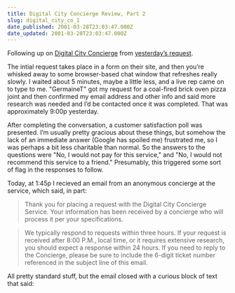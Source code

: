 ```yaml
---
title: Digital City Concierge Review, Part 2
slug: digital_city_co_1
date_published: 2001-03-28T23:03:47.000Z
date_updated: 2001-03-28T23:03:47.000Z
---
```


Following up on [Digital City Concierge](http://home.digitalcity.com/newyork/vip/?_dci_e_t=incoming&amp;_dci_a_l=digitalcityconcierge%2evipdesk%2ecom%2fabout%5fservice%2easp%3fcity%3dNew%20York) from [yesterday’s request](http://www.dashes.com/anil/index.php?blogarch/2001_03_01_archive.php#2961830).

The intial request takes place in a form on their site, and then you’re whisked away to some browser-based chat window that refreshes really slowly. I waited about 5 minutes, maybe a little less, and a live rep came on to type to me. "GermaineT" got my request for a coal-fired brick oven pizza joint and then confirmed my email address and other info and said more research was needed and I’d be contacted once it was completed. That was approximately 9:00p yesterday.

After completing the conversation, a customer satisfaction poll was presented. I’m usually pretty gracious about these things, but somehow the lack of an immediate answer (Google has spoiled me) frustrated me, so I was perhaps a bit less charitable than normal. So the answers to the questions were "No, I would not pay for this service," and "No, I would not recommend this service to a friend." Presumably, this triggered some sort of flag in the responses to follow.

Today, at 1:45p I recieved an email from an anonymous concierge at the service, which said, in part:

> Thank you for placing a request with the Digital City Concierge Service. Your information has been received by a concierge who will process it per your specifications.

> We typically respond to requests within three hours. If your request is received after 8:00 P.M., local time, or it requires extensive research, you should expect a response within 24 hours. If you need to reply to the Concierge, please be sure to include the 6-digit ticket number referenced in the subject line of this email.

All pretty standard stuff, but the email closed with a curious block of text that said:
